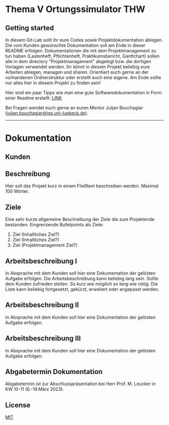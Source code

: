 # Thema V Ortungssimulator THW


## Getting started

In diesem Git-Lab sollt ihr eure Codes sowie Projektdokumentation ablegen. Die vom Kunden gewünschte Dokumentation soll am Ende in dieser README erfolgen. Dokumentationen die mit dem Projektmanagement zu tun haben (Lastenheft, Pflichtenheft, Praktikumsbericht, Ganttchart) sollen alle in dem directory "Projektmanagement" abgelegt bzw. die dortigen Vorlagen verwendet werden.
Ihr könnt in diesem Projekt beliebig eure Arbeiten ablegen, managen und sharen. Orientiert euch gerne an der vorhandenen Ordnerstruktur oder erstellt euch eine eigene. Am Ende sollte nur alles hier in diesem Projekt zu finden sein!

Hier sind ein paar Tipps wie man eine gute Softwaredokumentation in Form einer Readme erstellt: [LINK](https://www.makeareadme.com/)

Bei Fragen wendet euch gerne an euren Mentor Juljan Bouchagiar (juljan.bouchagiar@isp.uni-luebeck.de).

***
# Dokumentation
## Kunden


## Beschreibung
Hier soll das Projekt kurz in einem Fließtext beschreiben werden.
Maximal 100 Wörter.

## Ziele
Eine sehr kurze allgemeine Beschreibung der Ziele die zum Projektende bestanden. 
Eingrenzende Bulletpoints als Ziele:

1. Ziel (Inhaltliches Ziel?)
2. Ziel (Inhaltliches Ziel?)
3. Ziel (Projektmanagement Ziel?)

## Arbeitsbeschreibung I
In Absprache mit dem Kunden soll hier eine Dokumentation der gelösten Aufgabe erfolgen.
Die Arbeitsbeschreibung kann beliebig lang sein. Sollte dem Kunden zufrieden stellen.
_So kurz wie möglich so lang wie nötig._
Die Liste kann beliebig fortgesetzt, gekürzt, erweitert oder angepasst werden.


## Arbeitsbeschreibung II
In Absprache mit dem Kunden soll hier eine Dokumentation der gelösten Aufgabe erfolgen.

## Arbeitsbeschreibung III
In Absprache mit dem Kunden soll hier eine Dokumentation der gelösten Aufgabe erfolgen.

## Abgabetermin Dokumentation
Abgabetermin ist zur Abschlusspräsentation bei Herr Prof. M. Leucker in KW 10-11 (6.-19.März 2023).

## License
[MIT](https://choosealicense.com/licenses/mit/)
